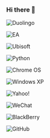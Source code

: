 ### Hi there 👋

<!--
**YoungSheldonFromTheBigBangTheory/YoungSheldonFromTheBigBangTheory** is a ✨ _special_ ✨ repository because its `README.md` (this file) appears on your GitHub profile.

Here are some ideas to get you started:

- 🔭 I’m currently working on ...
- 🌱 I’m currently learning ...
- 👯 I’m looking to collaborate on ...
- 🤔 I’m looking for help with ...
- 💬 Ask me about ...
- 📫 How to reach me: ...
- 😄 Pronouns: ...
- ⚡ Fun fact: ...
-->

![Duolingo](https://img.shields.io/badge/Duolingo-%234DC730.svg?style=for-the-badge&logo=Duolingo&logoColor=white)

![EA](https://img.shields.io/badge/ea-%23000000.svg?style=for-the-badge&logo=ea&logoColor=white)

![Ubisoft](https://img.shields.io/badge/Ubisoft-%23F5F5F5.svg?style=for-the-badge&logo=Ubisoft&logoColor=black)

![Python](https://img.shields.io/badge/python-3670A0?style=for-the-badge&logo=python&logoColor=ffdd54) 

![Chrome OS](https://img.shields.io/badge/chrome%20os-3d89fc?style=for-the-badge&logo=google%20chrome&logoColor=white)

![Windows XP](https://img.shields.io/badge/Windows%20xp-003399?style=for-the-badge&logo=windowsxp&logoColor=white) 

![Yahoo!](https://img.shields.io/badge/Yahoo!-6001D2?style=for-the-badge&logo=Yahoo!&logoColor=white)

![WeChat](https://img.shields.io/badge/WeChat-07C160?style=for-the-badge&logo=wechat&logoColor=white)

![BlackBerry](https://img.shields.io/badge/blackberry-808080.svg?style=for-the-badge&logo=blackberry&logoColor=white) 

![GitHub](https://img.shields.io/badge/github-%23121011.svg?style=for-the-badge&logo=github&logoColor=white)

